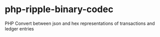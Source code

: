 # php-ripple-binary-codec
PHP Convert between json and hex representations of transactions and ledger entries
